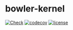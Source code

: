 # bowler-kernel

[![Check](https://github.com/CommonWealthRobotics/bowler-kernel/workflows/Check/badge.svg)](https://github.com/CommonWealthRobotics/bowler-kernel/actions?query=workflow%3ACheck)
[![codecov](https://codecov.io/gh/CommonWealthRobotics/bowler-kernel/branch/master/graph/badge.svg)](https://codecov.io/gh/CommonWealthRobotics/bowler-kernel)
[![license](https://img.shields.io/github/license/commonwealthrobotics/bowler-kernel)](https://github.com/CommonWealthRobotics/bowler-kernel/blob/master/COPYING.LESSER)
